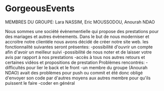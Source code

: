 # GorgeousEvents
MEMBRES DU GROUPE: Lara NASSIM, Eric MOUSSODOU, Anourah NDAO

Nous sommes une société évènementielle qui propose des prestations pour des mariages et autres évènements.
Dans le but de nous moderniser et accroitre notre clientèle nous avons décidé de créer notre site web.
les fonctionnalité suivantes seront présentes:
  -possibilité d'ouvrir un compte afin d'avoir un meilleur suivi
  -possibilité de nous noter et de laisser votre avis par rapport à nos prestations
  -accès à tous nos autres retours et certaines vidéos et propositions de prestation
 Problèmes rencontrés:
  -difficultés pour lier le back et le front
  -un membre du groupe (Anourah NDAO) avait des problèmes pour push ou commit
et été donc obligé d'envoyer son code par d'autres moyens aux
autres membre pour qu'ils puissent le faire
  -coder en général